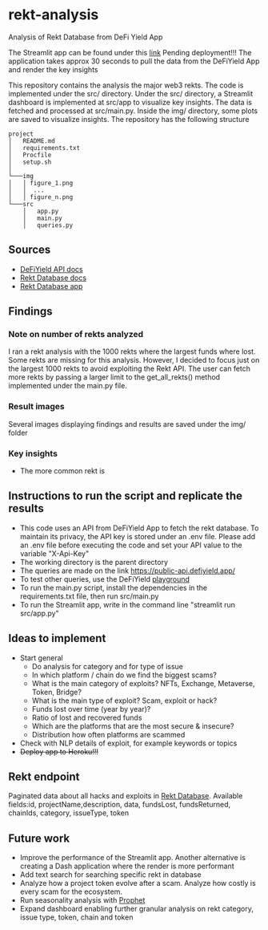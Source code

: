 # rekt-analysis
Analysis of Rekt Database from DeFi Yield App

The Streamlit app can be found under this [link](https://intense-brook-89215.herokuapp.com/) Pending deployment!!! The application takes approx 30
seconds to pull the data from the DeFiYield App and render the key insights

This repository contains the analysis the major web3 rekts. The code is implemented under the src/ directory.
Under the src/ directory, a Streamlit dashboard is implemented at src/app to visualize key insights. 
The data is fetched and processed at src/main.py. Inside the img/ directory, some plots are saved to visualize insights.
The repository has the following structure
```
project
│   README.md
│   requirements.txt
│   Procfile
│   setup.sh
│
└───img
│   │ figure_1.png  
│   │  ...
│   │ figure_n.png
└───src
    │   app.py
    │   main.py
    │   queries.py
```

## Sources
- [DeFiYield API docs](https://docs.defiyield.app/api/api#authentication)
- [Rekt Database docs](https://docs.defiyield.app/audits/rekt-database)
- [Rekt Database app](https://defiyield.app/rekt-database)

## Findings
### Note on number of rekts analyzed
I ran a rekt analysis with the 1000 rekts where the largest funds where lost. Some rekts are missing for this analysis.
However, I decided to focus just on the largest 1000 rekts to avoid exploiting the Rekt API. The user can fetch more rekts
by passing a larger limit to the get_all_rekts() method implemented under the main.py file. 

### Result images
Several images displaying findings and results are saved under the img/ folder

### Key insights
- The more common rekt is

## Instructions to run the script and replicate the results
- This code uses an API from DeFiYield App to fetch the rekt database. To maintain its privacy, the API key is stored 
under an .env file. Please add an .env file before executing the code and set your API value to the variable "X-Api-Key"
- The working directory is the parent directory
- The queries are made on the link https://public-api.defiyield.app/
- To test other queries, use the DeFiYield [playground](https://public-api.defiyield.app/graphql/)
- To run the main.py script, install the dependencies in the requirements.txt file, then run src/main.py
- To run the Streamlit app, write in the command line "streamlit run src/app.py"

## Ideas to implement
- Start general
  - Do analysis for category and for type of issue
  - In which platform / chain do we find the biggest scams?
  - What is the main category of exploits? NFTs, Exchange, Metaverse, Token, Bridge?
  - What is the main type of exploit? Scam, exploit or hack?
  - Funds lost over time (year by year)?
  - Ratio of lost and recovered funds
  - Which are the platforms that are the most secure & insecure?
  - Distribution how often platforms are scammed
- Check with NLP details of exploit, for example keywords or topics
- ~~Deploy app to Heroku!!!~~

## Rekt endpoint
Paginated data about all hacks and exploits in [Rekt Database](https://docs.defiyield.app/audits/rekt-database).
Available fields:id, projectName,description, data, fundsLost, fundsReturned, chainIds, category, issueType, token 

## Future work
- Improve the performance of the Streamlit app. Another alternative is creating a Dash application where the render is
more performant
- Add text search for searching specific rekt in database
- Analyze how a project token evolve after a scam. Analyze how costly is every scam for the ecosystem.
- Run seasonality analysis with [Prophet](https://facebook.github.io/prophet/docs/quick_start.html)
- Expand dashboard enabling further granular analysis on rekt category, issue type, token, chain and token
